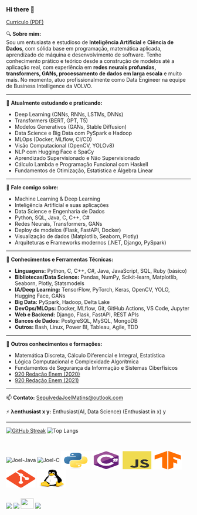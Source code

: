 ### Hi there 👋
[Currículo (PDF)](https://github.com/JoelSepulvedaMartins/JoelSepulvedaMartins/blob/main/Curriculo.pdf)

🔍 **Sobre mim:**  
Sou um entusiasta e estudioso de **Inteligência Artificial** e **Ciência de Dados**, com sólida base em programação, matemática aplicada, aprendizado de máquina e desenvolvimento de software. Tenho conhecimento prático e teórico desde a construção de modelos até a aplicação real, com experiência em **redes neurais profundas, transformers, GANs, processamento de dados em larga escala** e muito mais.
No momento, atuo profissionalmente como Data Engineer na equipe de Business Intelligence da VOLVO.

---

🌱 **Atualmente estudando e praticando:**
- Deep Learning (CNNs, RNNs, LSTMs, DNNs)
- Transformers (BERT, GPT, T5)
- Modelos Generativos (GANs, Stable Diffusion)
- Data Science e Big Data com PySpark e Hadoop
- MLOps (Docker, MLflow, CI/CD)
- Visão Computacional (OpenCV, YOLOv8)
- NLP com Hugging Face e SpaCy
- Aprendizado Supervisionado e Não Supervisionado
- Cálculo Lambda e Programação Funcional com Haskell
- Fundamentos de Otimização, Estatística e Álgebra Linear

---

💬 **Fale comigo sobre:**
- Machine Learning & Deep Learning
- Inteligência Artificial e suas aplicações
- Data Science e Engenharia de Dados
- Python, SQL, Java, C, C++, C#
- Redes Neurais, Transformers, GANs
- Deploy de modelos (Flask, FastAPI, Docker)
- Visualização de dados (Matplotlib, Seaborn, Plotly)
- Arquiteturas e Frameworks modernos (.NET, Django, PySpark)

---

🧠 **Conhecimentos e Ferramentas Técnicas:**

- **Linguagens:** Python, C, C++, C#, Java, JavaScript, SQL, Ruby (básico)
- **Bibliotecas/Data Science:** Pandas, NumPy, Scikit-learn, Matplotlib, Seaborn, Plotly, Statsmodels
- **IA/Deep Learning:** TensorFlow, PyTorch, Keras, OpenCV, YOLO, Hugging Face, GANs
- **Big Data:** PySpark, Hadoop, Delta Lake
- **DevOps/MLOps:** Docker, MLflow, Git, GitHub Actions, VS Code, Jupyter
- **Web e Backend:** Django, Flask, FastAPI, REST APIs
- **Bancos de Dados:** PostgreSQL, MySQL, MongoDB
- **Outros:** Bash, Linux, Power BI, Tableau, Agile, TDD

---

📘 **Outros conhecimentos e formações:**

- Matemática Discreta, Cálculo Diferencial e Integral, Estatística
- Lógica Computacional e Complexidade Algorítmica
- Fundamentos de Segurança da Informação e Sistemas Ciberfísicos
- [920 Redação Enem (2020)](https://drive.google.com/drive/folders/1DG7TF7Gel3uAK22sewtxYCTiHlkWWFE4?usp=sharing)  
- [920 Redação Enem (2021)](https://drive.google.com/drive/folders/1DG7TF7Gel3uAK22sewtxYCTiHlkWWFE4?usp=sharing)

---

📫 **Contato:** SepulvedaJoelMatins@outlook.com

⚡ **λenthusiast x y:** Enthusiast(AI, Data Science) (Enthusiast in x) y

---

[![GitHub Streak](https://github-readme-streak-stats.herokuapp.com?user=JoelSepulvedaMartins&theme=buefy-dark&include_all_commits=true&hide_border=true&border_radius=20&locale=pt-br&date_format=M%20j%5B%2C%20Y%5D&mode=weekly)](https://git.io/streak-stats)
![Top Langs](https://github-readme-stats.vercel.app/api/top-langs/?username=JoelSepulvedaMartins&hide_progress=true&include_all_commits=true)

##

<div style="display: inline_block"><br>
  <img align="center" alt="Joel-Java" height="50" width="70" src="https://github.com/JoelSepulvedaMartins/AssetsMain/blob/main/icons8-logo-java-coffee-cup.gif">
  <img align="center" alt="Joel-C" height="50" width="100" src="https://img.shields.io/badge/C-00599C?style=for-the-badge&logo=c&logoColor=white">
  <img align="center" alt="Joel-Python" height="50" width="80" src="https://raw.githubusercontent.com/devicons/devicon/master/icons/python/python-original.svg">
  <img align="center" alt="Joel-Csharp" height="50" width="80" src="https://raw.githubusercontent.com/devicons/devicon/master/icons/csharp/csharp-original.svg">
  <img align="center" alt="Joel-JS" height="50" width="80" src="https://raw.githubusercontent.com/devicons/devicon/master/icons/javascript/javascript-original.svg">
  <img align="center" alt="Joel-TensorFlow" height="50" width="80" src="https://raw.githubusercontent.com/devicons/devicon/master/icons/tensorflow/tensorflow-original.svg">
  <img align="center" alt="Joel-Git" height="50" width="80" src="https://raw.githubusercontent.com/devicons/devicon/master/icons/git/git-original.svg">
  <img align="center" alt="Joel-Linux" height="50" width="80" src="https://raw.githubusercontent.com/devicons/devicon/master/icons/linux/linux-original.svg">
</div>

##

<div> 
  <a href="https://www.instagram.com/jho_erll/" target="_blank"><img src="https://img.shields.io/badge/-Instagram-%23E4405F?style=for-the-badge&logo=instagram&logoColor=white"></a>
  <a href="https://discord.gg/748264987004502056" target="_blank"><img src="https://img.shields.io/badge/Discord-7289DA?style=for-the-badge&logo=discord&logoColor=white"></a> 
  <a href = "mailto:SepulvedaJoelMatins@outlook.com"><img height="28" width="35" src="https://github.com/JoelSepulvedaMartins/AssetsMain/blob/main/outlook.ico"></a>
  <a href="#" target="_blank"><img  src="https://img.shields.io/badge/-LinkedIn-%230077B5?style=for-the-badge&logo=linkedin&logoColor=white"></a> 
</div>
